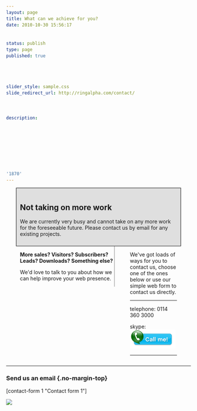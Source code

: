 ```yaml
---
layout: page
title: What can we achieve for you?
date: 2010-10-30 15:56:17


status: publish
type: page
published: true




slider_style: sample.css
slide_redirect_url: http://ringalpha.com/contact/



description:








'1870'
---
```

<div
style="width: 85%;margin: 0px auto;
border: 1px solid black;
background: #dfdfdf;padding:10px;">

Not taking on more work
-----------------------

We are currently very busy and cannot take on any more work for the
foreseeable future. Please contact us by email for any existing
projects.

</div>

<div style="width: 85%;margin: 0px auto;">

<div style="float:left;
width: 60%; border-right: 1px solid gray;">

**More sales? Visitors? Subscribers? Leads? Downloads? Something else?**

We'd love to talk to you about how we can help improve your web
presence.

</div>

<div style="float:right;
width: 30%; padding-left: 10px;">

We've got loads of ways for you to contact us, choose one of the ones
below or use our simple web form to contact us directly.
  ------------ ------------------------------------------------------------------------------



telephone:   0114 360 3000

skype:       [![Skype Me™!](assets/call_blue_white_124x52.png)](skype:simeonpashley?call)
  ------------ ------------------------------------------------------------------------------

</div>

</div>

<div style="clear:both;">

</div>

------------------------------------------------------------------------

### Send us an email {.no-margin-top}

<div id="main_contact" class="form">

[contact-form 1 "Contact form 1"]

</div>





<div style="display:inline;">

![](assets/?label=vk7NCN3vlAIQi6zb-AM&guid=ON&script=0)

</div>

